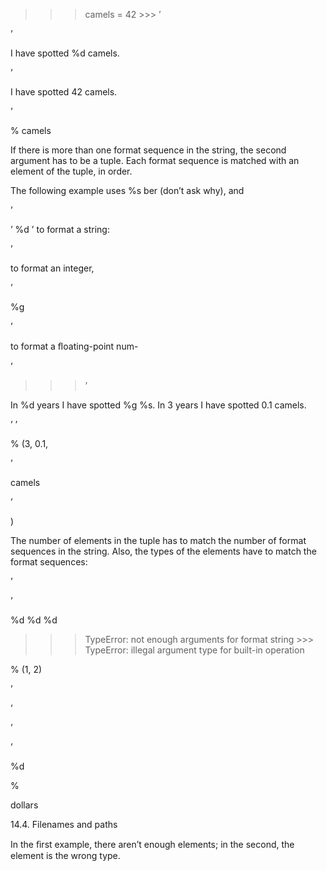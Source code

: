 >>> camels = 42 >>> ’

’

I have spotted %d camels.

’

I have spotted 42 camels.

’

% camels

If there is more than one format sequence in the string, the second argument has to be a tuple. Each format sequence is matched with an element of the tuple, in order.

The following example uses %s ber (don’t ask why), and

’

’ %d ’ to format a string:

’

to format an integer,

’

%g

’

to format a ﬂoating-point num-

’

>>> ’

In %d years I have spotted %g %s. In 3 years I have spotted 0.1 camels.

’ ’

% (3, 0.1,

’

camels

’

)

The number of elements in the tuple has to match the number of format sequences in the string. Also, the types of the elements have to match the format sequences:

’

’

%d %d %d

>>> TypeError: not enough arguments for format string >>> TypeError: illegal argument type for built-in operation

% (1, 2)

’

’

’

’

%d

%

dollars

14.4. Filenames and paths

In the ﬁrst example, there aren’t enough elements; in the second, the element is the wrong type.